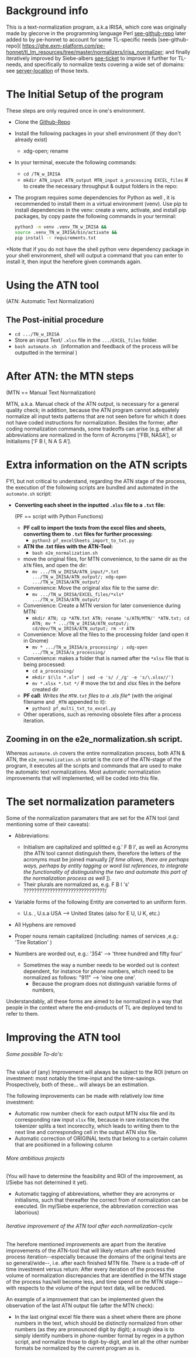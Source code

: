 # Background info

This is a text-normalization program, a.k.a IRISA, which core was originally made by glecorve in the programming language Perl [see-github-repo]( https://github.com/glecorve/irisa-text-normalizer/tree/00ab6459630874a1b2369a6fb8423e1728154c0d) later added to by pe-honnet to account for some TL-specific needs [see-github-repo]( https://ghe.exm-platform.com/pe-honnet/tl_lm_resources/tree/master/normalizers/irisa_normalizer; and finally iteratively improved by Siebe-albers [see-ticket](https://emachines.atlassian.net/browse/TLZD-302) to improve it further for TL-needs, and specifically to normalize texts covering a wide set of domains: see [server-location](/Data/tts_corpus_design/en/domains_after_TN/02_manual_correction) of those texts. 

# The Initial Setup of the program

These steps are only required once in one's environment.

- Clone the [Github-Repo](https://ghe.exm-platform.com/siebe-albers/TN_w_IRISA/tree/transition)

- Install the following packages in your shell environment (if they don't already exist)

  - xdg-open; rename

- In your terminal, execute the following commands:

  - `cd /TN_w_IRISA`
  - `mkdir ATN_input ATN_output MTN_input a_processing EXCEL_files` # to create the necessary throughput & output folders in the repo:

- The program requires some dependencies for Python as well , it is recommended to install them in a virtual environment (venv). Use pip to install dependencies in the venv: create a venv, activate, and install pip packages, by copy paste the following commands in your terminal:

  ```bash
  python3 -m venv .venv_TN_w_IRISA &&
  source .venv_TN_w_IRISA/bin/activate &&
  pip install -r requirements.txt
  ```

*Note that if you do not have the shell python venv dependency package in your shell environment, shell will output a command that you can enter to install it, then input the herefore given commands again.

# Using the ATN tool

(ATN: Automatic Text Normalization)

## The Post-initial procedure

  - `cd .../TN_w_IRISA`
  - Store an input Text/ `.xlsx` file in the `.../EXCEL_files` folder.
  - `bash automate.sh ` (information and feedback of the process will be outputted in the terminal )

# After ATN: the MTN steps

(MTN == Manual Text Normalization)

MTN, a.k.a. Manual check of the ATN output, is necessary for a general quality check; in addition, because the ATN program cannot adequately normalize all input texts patterns that are not seen before for which it does not have coded instructions for normalization. Besides the former, after coding normalization commands, some tradeoffs can arise (e.g. either all abbreviations are normalized in the form of Acronyms ['FBI, NASA'], or Initialisms ['F B I,  N A S A'].

# Extra information on the ATN scripts

FYI, but not critical to understand, regarding the ATN stage of the process, the execution of the following scripts are bundled and automated in the `automate.sh` script:

- **Converting each sheet in the inputted `.xlsx` file to a `.txt` file:**



  (PF == script with Python Functions)

  - **PF call to import the texts from the excel files and sheets, converting them to `.txt` files for further processing:**
    - `python3 pf_excelSheets_import_to_txt.py`
  - **ATN the .txt files with the ATN-Tool:**
    - `bash e2e_normalization.sh`
  - move the original files, for MTN convenience, to the same dir as the `ATN` files, and open the dir:
    - `mv .../TN_w_IRISA/ATN_input/*.txt .../TN_w_IRISA/ATN_output/; xdg-open .../TN_w_IRISA/ATN_output/`
  - Convenience: Move the original xlsx file to the same dir:
    - `mv .../TN_w_IRISA/EXCEL_files/*xls* .../TN_w_IRISA/ATN_output/`
  - Convenience: Create a MTN version for later convenience during MTN:
    - `mkdir ATN; cp *ATN.txt ATN; rename 's/ATN/MTN/' *ATN.txt; cd ATN; mv * .../TN_w_IRISA/ATN_output/; cd/dev/TN_w_IRISA/ATN_output; rm -r ATN`
  - Convenience: Move all the files to the processing folder (and open it in Gnome)
    - `mv * .../TN_w_IRISA/a_processing/ ; xdg-open .../TN_w_IRISA/a_processing/`
  - Convenience: makes a folder that is named after the `*xlsx` file that is being processed:
    - `cd a_processing/`
    - `mkdir $(\ls *.xls* | sed -e 's/ /_/g' -e 's/\.xlsx//')`
    - `mv *.xlsx *.txt */` # move the txt and xlsx files in the before created dir
  - **PF call**:  **Writes the `MTN.txt` files to a .xls* file** (with the original filename and `_MTN` appended to it):
    - `python3 pf_multi_txt_to_excel.py`
  - Other operations, such as removing obsolete files after a process iteration.

## Zooming in on the e2e_normalization.sh script.

Whereas `automate.sh` covers the entire normalization process, both ATN & ATN, the `e2e_normalization.sh` script  is the  core of the ATN-stage of the program, it executes all the scripts and commands that are used to make the automatic text normalizations. Most automatic normalization improvements that will implemented, will be coded into this file.

# The set normalization parameters

Some of the normalization paramaters that are set for the ATN tool (and mentioning some of their caveats):

- Abbreviations:
  -  Initialism are capitalized and splitted e.g.' F B I', as well as Acronyms (the ATN tool cannot distinguish them, therefore the letters of the acronyms must be joined manually *[if time allows, there are perhaps ways, perhaps by entity tagging or word list references, to integrate the functionality of distinguishing the two and automate this part of the normalization process as well* ]).
  - Their plurals are normalized as, e.g. F B I 's' ???????????????????????????????/

- Variable forms of the following Entity are converted to an uniform form.
  - U.s. , U.s.a USA --> United States (also for E U, U K, etc.)
- All Hyphens are removed
- Proper nouns remain capitalized (including: names of services ,e.g.: 'Tire Rotation' )
- Numbers are worded out, e.g.: '354' --> 'three hundred and fifty four'
  - Sometimes the way a number needs to be worded out is context dependent, for instance for phone numbers, which need to be normalized as follows: "911" --> 'nine one one'.
    - Because the program does not distinguish variable forms of numbers,


Understandably, all these forms are aimed to be normalized in a way that people in the context where the end-products of TL are deployed tend to refer to them.

# Improving the ATN tool

###### Some possible To-do's:

The value of (any) Improvement will always be subject to the ROI (return on investment: most notably the time-input and the time-savings. Prospectively, both of these... will always be an estimation.

The following improvements can be made with relatively low time investment:

- Automatic row number check for each output MTN xlsx file and its corresponding raw input `xlsx` file, because in rare instances the tokenizer splits a text incorecclty, which leads to writing them to the next line and corresponding cell in the output ATN xlsx file.
- Automatic correction of ORIGINAL texts that belong to a certain column that are positioned in a following column

###### More ambitious projects

 (You will have to determine the feasibility and ROI of the improvement, as I/Siebe has not determined it yet).

- Automatic tagging of abbreviations, whether they are acronyms or initialisms, such that thereafter the correct from of normalization can be executed. (In my/Siebe experience, the abbreviation correction was laborious)

###### Iterative improvement of the ATN tool after each normalization-cycle

The herefore mentioned improvements are apart from the iterative improvements of the ATN-tool that will likely return after each finished process iteration--especially because the domains of the original texts are so general/wide--, i.e. after each finished MTN file. There is a trade-off of time investment versus return: After every iteration of the process the volume of normalization discrepancies that are identified in the MTN stage of the process has/will become less, and time spend on the MTN stage--with respects to the volume of the input text data, will be reduced.

An example of a improvement that can be implemented given the observation of the last ATN output file (after the MTN check):

- In the last original excel file there was a sheet where there are  phone numbers in the text, which should be distinctly normalized from other numbers (as they are pronounced digit by digit); a rough idea is to simply identify numbers in phone-number format by regex in a python script, and normalize those to digit-by-digit, and let all the other number formats be normalized by the current program as is.
